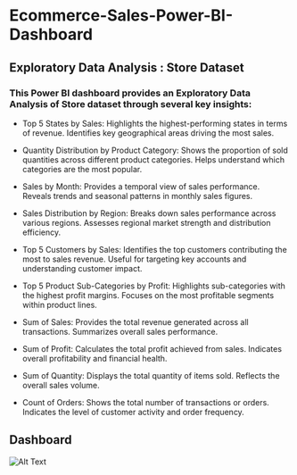 # Ecommerce-Sales-Power-BI-Dashboard
## Exploratory Data Analysis : Store Dataset
### This Power BI dashboard provides an Exploratory Data Analysis of Store dataset through several key insights:
* Top 5 States by Sales: Highlights the highest-performing states in terms of revenue. Identifies key geographical areas driving the most sales.

* Quantity Distribution by Product Category: Shows the proportion of sold quantities across different product categories. Helps understand which categories are the most popular.

* Sales by Month: Provides a temporal view of sales performance. Reveals trends and seasonal patterns in monthly sales figures.  

* Sales Distribution by Region: Breaks down sales performance across various regions. Assesses regional market strength and distribution efficiency.

* Top 5 Customers by Sales: Identifies the top customers contributing the most to sales revenue. Useful for targeting key accounts and understanding customer impact.

* Top 5 Product Sub-Categories by Profit: Highlights sub-categories with the highest profit margins. Focuses on the most profitable segments within product lines.

* Sum of Sales: Provides the total revenue generated across all transactions. Summarizes overall sales performance.

* Sum of Profit: Calculates the total profit achieved from sales. Indicates overall profitability and financial health.

* Sum of Quantity: Displays the total quantity of items sold. Reflects the overall sales volume.

* Count of Orders: Shows the total number of transactions or orders. Indicates the level of customer activity and order frequency.

## Dashboard
![Alt Text](https://github.com/TechExplorer-AK/Ecommerce-Sales-Power-BI-Dashboard/blob/main/Screenshot.png?raw=true)



